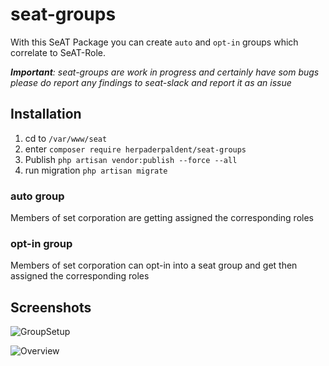 # seat-groups
With this SeAT Package you can create `auto` and `opt-in` groups 
which correlate to SeAT-Role.

***Important**: seat-groups are work in progress and certainly have som bugs
please do report any findings to seat-slack and report it as an issue*

## Installation

1. cd to `/var/www/seat`
2. enter `composer require herpaderpaldent/seat-groups`
3. Publish `php artisan vendor:publish --force --all`
4. run migration `php artisan migrate`


### auto group
Members of set corporation are getting assigned the corresponding roles

### opt-in group
Members of set corporation can opt-in into a seat group and get then assigned
the corresponding roles

## Screenshots

![GroupSetup](https://i.imgur.com/7qElUyB.png)

![Overview](https://i.imgur.com/Yo6Ugyk.png)